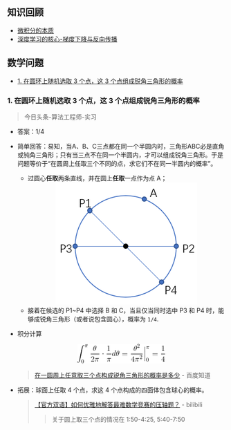 **知识回顾**
---
- [微积分的本质](./微积分的本质.md)
- [深度学习的核心-梯度下降与反向传播](./深度学习的核心.md)

**数学问题**
---
<!-- TOC -->

- [1. 在圆环上随机选取 3 个点，这 3 个点组成锐角三角形的概率](#1-在圆环上随机选取-3-个点这-3-个点组成锐角三角形的概率)

<!-- /TOC -->


### 1. 在圆环上随机选取 3 个点，这 3 个点组成锐角三角形的概率
> 今日头条-算法工程师-实习

- 答案：1/4

- 简单回答：易知，当A、B、C三点都在同一个半圆内时，三角形ABC必是直角或钝角三角形；只有当三点不在同一个半圆内，才可以组成锐角三角形。于是问题等价于“在圆周上任取三个不同的点，求它们不在同一半圆内的概率”。
    - 过圆心**任取**两条直线，并在圆上**任取**一点作为点 A；
        <div align="center"><img src="../_assets/TIM截图20181018151502.png" height="" /></div>
    - 接着在候选的 P1~P4 中选择 B 和 C，当且仅当同时选中 P3 和 P4 时，能够成锐角三角形（或者说包含圆心），概率为 `1/4`.

- 积分计算

    <div align="center"><a href="http://www.codecogs.com/eqnedit.php?latex=\int_{0}^{\pi}\frac{\theta}{2\pi}\cdot\frac{1}{\pi}{d}{\theta}=\frac{\theta^2}{4\pi^2}\Big|^\pi_0=\frac{1}{4}"><img src="../_assets/公式_20180624211704.png" height="" /></a></div>

    > [在一圆周上任意取三个点构成锐角三角形的概率是多少](https://zhidao.baidu.com/question/1884315387170029428.html) - 百度知道 

- 拓展：球面上任取 4 个点，求这 4 个点构成的四面体包含球心的概率。
    > [【官方双语】如何优雅地解答最难数学竞赛的压轴题？](https://www.bilibili.com/video/av17275211) - bilibili 
    >> 关于圆上取三个点的情况在 1:50-4:25, 5:40-7:50
